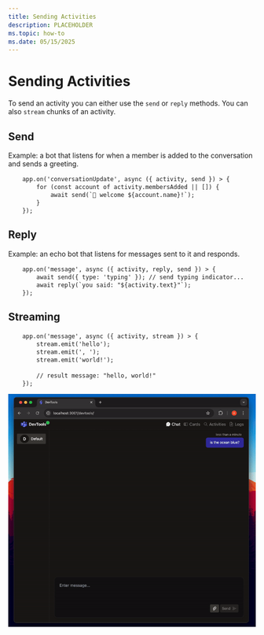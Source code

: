 ```yaml
---
title: Sending Activities
description: PLACEHOLDER
ms.topic: how-to
ms.date: 05/15/2025
---
```


# Sending Activities


To send an activity you can either use the `send` or `reply` methods. You can also `stream` chunks of an activity.

## Send

Example: a bot that listens for when a member is added to the conversation and sends a greeting.

```
    app.on('conversationUpdate', async ({ activity, send }) > {
        for (const account of activity.membersAdded || []) {
            await send(`👋 welcome ${account.name}!`);
        }
    });
```

## Reply

Example: an echo bot that listens for messages sent to it and responds.

```
    app.on('message', async ({ activity, reply, send }) > {
        await send({ type: 'typing' }); // send typing indicator...
        await reply(`you said: "${activity.text}"`);
    });
```

## Streaming

```
    app.on('message', async ({ activity, stream }) > {
        stream.emit('hello');
        stream.emit(', ');
        stream.emit('world!');
    
        // result message: "hello, world!"
    });

```

![Streaming Activity](../assets/images/streaming.gif?rawtrue)